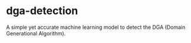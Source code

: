 # dga-detection
A simple yet accurate machine learning model to detect the DGA (Domain Generational Algorithm).
